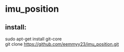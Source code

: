 imu_position
============

install:
--------
sudo apt-get install git-core  
git clone https://github.com/eemmyy23/imu_position.git  
